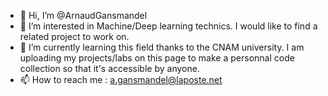 - 👋 Hi, I’m @ArnaudGansmandel
- 👀 I’m interested in Machine/Deep learning technics. I would like to find a related project to work on.
- 🌱 I’m currently learning this field thanks to the CNAM university. I am uploading my projects/labs on this page to make a personnal code collection so that it's accessible by anyone. 
- 📫 How to reach me : a.gansmandel@laposte.net

<!---
ArnaudGansmandel/ArnaudGansmandel is a ✨ special ✨ repository because its `README.md` (this file) appears on your GitHub profile.
You can click the Preview link to take a look at your changes.
--->
